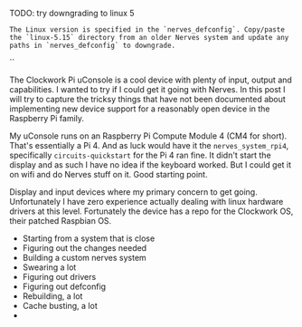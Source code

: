 TODO: try downgrading to linux 5

```
The Linux version is specified in the `nerves_defconfig`. Copy/paste the `linux-5.15` directory from an older Nerves system and update any paths in `nerves_defconfig` to downgrade.
```

``

The Clockwork Pi uConsole is a cool device with plenty of input, output and capabilities. I wanted to try if I could get it going with Nerves. In this post I will try to capture the tricksy things that have not been documented about implementing new device support for a reasonably open device in the Raspberry Pi family.

My uConsole runs on an Raspberry Pi Compute Module 4 (CM4 for short). That's essentially a Pi 4. And as luck would have it the `nerves_system_rpi4`, specifically `circuits-quickstart` for the Pi 4 ran fine. It didn't start the display and as such I have no idea if the keyboard worked. But I could get it on wifi and do Nerves stuff on it. Good starting point.

Display and input devices where my primary concern to get going. Unfortunately I have zero experience actually dealing with linux hardware drivers at this level. Fortunately the device has a repo for the Clockwork OS, their patched Raspbian OS.

- Starting from a system that is close
- Figuring out the changes needed
- Building a custom nerves system
- Swearing a lot
- Figuring out drivers
- Figuring out defconfig
- Rebuilding, a lot
- Cache busting, a lot
- 
